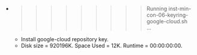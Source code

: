 * >>>>>>>>> Running inst-min-con-06-keyring-google-cloud.sh ...
  * Install google-cloud repository key.
  * Disk size = 920196K. Space Used = 12K. Runtime = 00:00:00:00.
